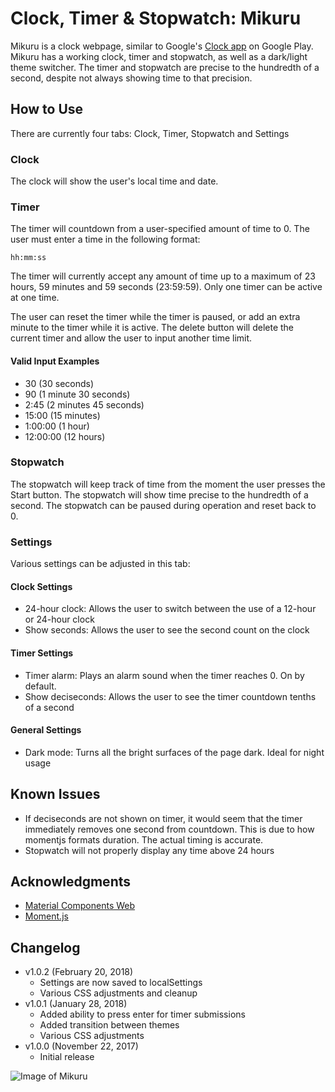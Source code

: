 # Clock, Timer & Stopwatch: Mikuru
Mikuru is a clock webpage, similar to Google's [Clock app](https://play.google.com/store/apps/details?id=com.google.android.deskclock) on Google Play. Mikuru has a working clock, timer and stopwatch, as well as a dark/light theme switcher. The timer and stopwatch are precise to the hundredth of a second, despite not always showing time to that precision.

## How to Use
There are currently four tabs: Clock, Timer, Stopwatch and Settings

### Clock
The clock will show the user's local time and date.

### Timer
The timer will countdown from a user-specified amount of time to 0. The user must enter a time in the following format: 
```
hh:mm:ss
```
The timer will currently accept any amount of time up to a maximum of 23 hours, 59 minutes and 59 seconds (23:59:59). Only one timer can be active at one time.

The user can reset the timer while the timer is paused, or add an extra minute to the timer while it is active. The delete button will delete the current timer and allow the user to input another time limit.
#### Valid Input Examples
* 30 (30 seconds)
* 90 (1 minute 30 seconds)
* 2:45 (2 minutes 45 seconds)
* 15:00 (15 minutes)
* 1:00:00 (1 hour)
* 12:00:00 (12 hours)
### Stopwatch
The stopwatch will keep track of time from the moment the user presses the Start button. The stopwatch will show time precise to the hundredth of a second. The stopwatch can be paused during operation and reset back to 0.

### Settings
Various settings can be adjusted in this tab:

#### Clock Settings
* 24-hour clock: Allows the user to switch between the use of a 12-hour or 24-hour clock
* Show seconds: Allows the user to see the second count on the clock

#### Timer Settings
* Timer alarm: Plays an alarm sound when the timer reaches 0. On by default.
* Show deciseconds: Allows the user to see the timer countdown tenths of a second

#### General Settings
* Dark mode: Turns all the bright surfaces of the page dark. Ideal for night usage

## Known Issues
* If deciseconds are not shown on timer, it would seem that the timer immediately removes one second from countdown. This is due to how momentjs formats duration. The actual timing is accurate.
* Stopwatch will not properly display any time above 24 hours

## Acknowledgments
* [Material Components Web](https://github.com/material-components/material-components-web)
* [Moment.js](https://momentjs.com/)

## Changelog
* v1.0.2 (February 20, 2018)
	* Settings are now saved to localSettings
	* Various CSS adjustments and cleanup
* v1.0.1 (January 28, 2018)
	* Added ability to press enter for timer submissions
	* Added transition between themes
	* Various CSS adjustments
* v1.0.0 (November 22, 2017)
	* Initial release

![Image of Mikuru](https://vignette.wikia.nocookie.net/haruhi/images/4/4d/Mikuru_Asahina.png)